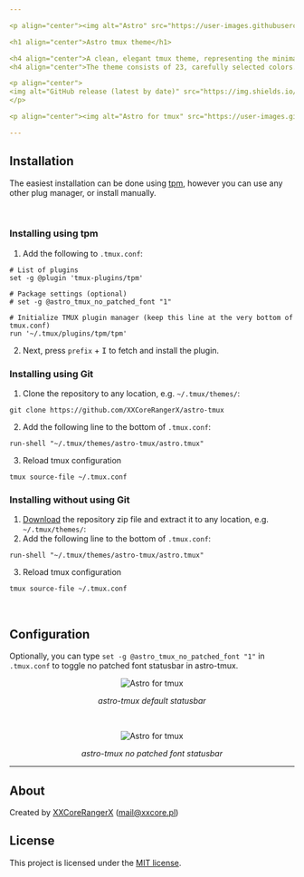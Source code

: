 ```yaml
---

<p align="center"><img alt="Astro" src="https://user-images.githubusercontent.com/61242573/122398959-acfaa800-cf7a-11eb-88b8-16bb065b72a0.png"></p>

<h1 align="center">Astro tmux theme</h1>

<h4 align="center">A clean, elegant tmux theme, representing the minimallistic idea of the universe.</h4>
<h4 align="center">The theme consists of 23, carefully selected colors.</h4>

<p align="center">
<img alt="GitHub release (latest by date)" src="https://img.shields.io/github/v/tag/XXCoreRangerX/astro-tmux?color=%2328293D&logo=github&logoColor=%23ECEFF4&style=flat-square&colorA=1B1C1E">
</p>

<p align="center"><img alt="Astro for tmux" src="https://user-images.githubusercontent.com/61242573/122642997-7dc87000-d10d-11eb-9f62-7e0e51117ada.png"></p>

---
```


## Installation
The easiest installation can be done using [tpm](https://github.com/tmux-plugins/tpm), however you can use any other plug manager, or install manually.

<br>

### Installing using tpm
1. Add the following to `.tmux.conf`:
```tmux
# List of plugins
set -g @plugin 'tmux-plugins/tpm'

# Package settings (optional)
# set -g @astro_tmux_no_patched_font "1"

# Initialize TMUX plugin manager (keep this line at the very bottom of tmux.conf)
run '~/.tmux/plugins/tpm/tpm'
```

2. Next, press `prefix` + <kbd>I</kbd> to fetch and install the plugin.

### Installing using Git
1. Clone the repository to any location, e.g. `~/.tmux/themes/`:
```console
git clone https://github.com/XXCoreRangerX/astro-tmux
```
2. Add the following line to the bottom of `.tmux.conf`:
```tmux
run-shell "~/.tmux/themes/astro-tmux/astro.tmux"
```
3. Reload tmux configuration
```console
tmux source-file ~/.tmux.conf
```

### Installing without using Git
1. [Download](https://github.com/xxcorerangerx/astro-tmux/archive/master.zip) the repository zip file and extract it to any location, e.g. `~/.tmux/themes/`:
2. Add the following line to the bottom of `.tmux.conf`:
```tmux
run-shell "~/.tmux/themes/astro-tmux/astro.tmux"
```
3. Reload tmux configuration
```console
tmux source-file ~/.tmux.conf
```

<br>


## Configuration
Optionally, you can type `set -g @astro_tmux_no_patched_font "1"` in `.tmux.conf` to toggle no patched font statusbar in astro-tmux.

<p align="center"><img alt="Astro for tmux" src="https://user-images.githubusercontent.com/61242573/122643725-bec28380-d111-11eb-8feb-f2c8f43ca589.png"></p>
<p align="center"><i>astro-tmux default statusbar</i></p>

<br>

<p align="center"><img alt="Astro for tmux" src="https://user-images.githubusercontent.com/61242573/122643732-cbdf7280-d111-11eb-8d11-83e9abfc9b97.png"></p>
<p align="center"><i>astro-tmux no patched font statusbar</i></p>

---

## About
Created by [XXCoreRangerX](https://github.com/XXCoreRangerX) (mail@xxcore.pl)

## License
This project is licensed under the [MIT license](https://github.com/xxcorerangerx/astro-tmux/blob/master/LICENSE).

